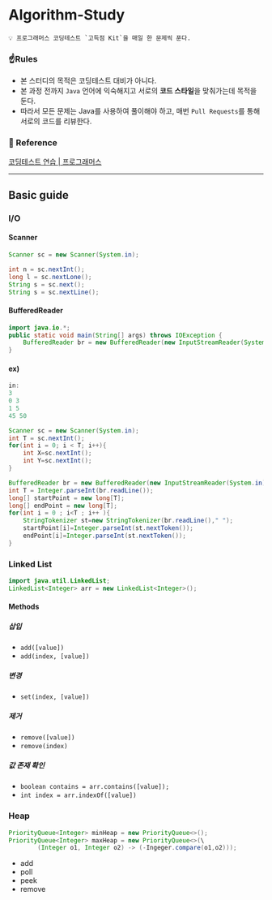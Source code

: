 # Algorithm-Study

```
💡 프로그래머스 코딩테스트 `고득점 Kit`을 매일 한 문제씩 푼다.
```

### ☝️Rules

- 본 스터디의 목적은 코딩테스트 대비가 아니다.
- 본 과정 전까지 `Java` 언어에 익숙해지고 서로의 **코드 스타일**을 맞춰가는데 목적을 둔다.
- 따라서 모든 문제는 Java를 사용하여 풀이해야 하고, 매번 `Pull Requests`를 통해 서로의 코드를 리뷰한다.

### 🔗 Reference

[코딩테스트 연습 | 프로그래머스](https://programmers.co.kr/learn/challenges?tab=algorithm_practice_kit)

---

## Basic guide
### I/O
#### Scanner
```java
Scanner sc = new Scanner(System.in);

int n = sc.nextInt();
long l = sc.nextLone();
String s = sc.next();
String s = sc.nextLine();
```

#### BufferedReader
```java
import java.io.*;
public static void main(String[] args) throws IOException {
    BufferedReader br = new BufferedReader(new InputStreamReader(System.in));
}
```

#### ex)
```java
in:
3
0 3
1 5
45 50

Scanner sc = new Scanner(System.in);
int T = sc.nextInt();
for(int i = 0; i < T; i++){
    int X=sc.nextInt();
    int Y=sc.nextInt();
}

BufferedReader br = new BufferedReader(new InputStreamReader(System.in));
int T = Integer.parseInt(br.readLine());
long[] startPoint = new long[T];
long[] endPoint = new long[T];
for(int i = 0 ; i<T ; i++ ){
    StringTokenizer st=new StringTokenizer(br.readLine()," ");
    startPoint[i]=Integer.parseInt(st.nextToken());
    endPoint[i]=Integer.parseInt(st.nextToken());
}
```

### Linked List
```java
import java.util.LinkedList;
LinkedList<Integer> arr = new LinkedList<Integer>();
```
#### Methods
##### 삽입
- `add([value])`
- `add(index, [value])`

##### 변경
- `set(index, [value])`

##### 제거
- `remove([value])`
- `remove(index)`

##### 값 존재 확인
- `boolean contains = arr.contains([value]);`
- `int index = arr.indexOf([value])`


### Heap
```java
PriorityQueue<Integer> minHeap = new PriorityQueue<>();
PriorityQueue<Integer> maxHeap = new PriorityQueue<>(\
        (Integer o1, Integer o2) -> (-Ingeger.compare(o1,o2)));
```
- add
- poll
- peek
- remove